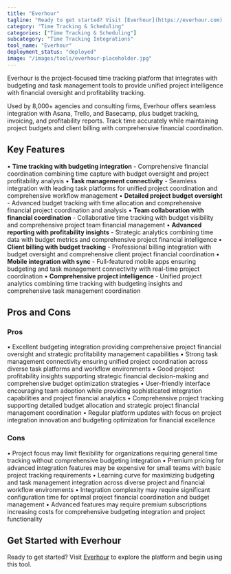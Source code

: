 ```yaml
---
title: "Everhour"
tagline: "Ready to get started? Visit [Everhour](https://everhour.com) to explore the platform and begin using this tool...."
category: "Time Tracking & Scheduling"
categories: ["Time Tracking & Scheduling"]
subcategory: "Time Tracking Integrations"
tool_name: "Everhour"
deployment_status: "deployed"
image: "/images/tools/everhour-placeholder.jpg"
---
```

Everhour is the project-focused time tracking platform that integrates with budgeting and task management tools to provide unified project intelligence with financial oversight and profitability tracking.

Used by 8,000+ agencies and consulting firms, Everhour offers seamless integration with Asana, Trello, and Basecamp, plus budget tracking, invoicing, and profitability reports. Track time accurately while maintaining project budgets and client billing with comprehensive financial coordination.

## Key Features

• **Time tracking with budgeting integration** - Comprehensive financial coordination combining time capture with budget oversight and project profitability analysis
• **Task management connectivity** - Seamless integration with leading task platforms for unified project coordination and comprehensive workflow management
• **Detailed project budget oversight** - Advanced budget tracking with time allocation and comprehensive financial project coordination and analysis
• **Team collaboration with financial coordination** - Collaborative time tracking with budget visibility and comprehensive project team financial management
• **Advanced reporting with profitability insights** - Strategic analytics combining time data with budget metrics and comprehensive project financial intelligence
• **Client billing with budget tracking** - Professional billing integration with budget oversight and comprehensive client project financial coordination
• **Mobile integration with sync** - Full-featured mobile apps ensuring budgeting and task management connectivity with real-time project coordination
• **Comprehensive project intelligence** - Unified project analytics combining time tracking with budgeting insights and comprehensive task management coordination

## Pros and Cons

### Pros
• Excellent budgeting integration providing comprehensive project financial oversight and strategic profitability management capabilities
• Strong task management connectivity ensuring unified project coordination across diverse task platforms and workflow environments
• Good project profitability insights supporting strategic financial decision-making and comprehensive budget optimization strategies
• User-friendly interface encouraging team adoption while providing sophisticated integration capabilities and project financial analytics
• Comprehensive project tracking supporting detailed budget allocation and strategic project financial management coordination
• Regular platform updates with focus on project integration innovation and budgeting optimization for financial excellence

### Cons
• Project focus may limit flexibility for organizations requiring general time tracking without comprehensive budgeting integration
• Premium pricing for advanced integration features may be expensive for small teams with basic project tracking requirements
• Learning curve for maximizing budgeting and task management integration across diverse project and financial workflow environments
• Integration complexity may require significant configuration time for optimal project financial coordination and budget management
• Advanced features may require premium subscriptions increasing costs for comprehensive budgeting integration and project functionality

## Get Started with Everhour

Ready to get started? Visit [Everhour](https://everhour.com) to explore the platform and begin using this tool.